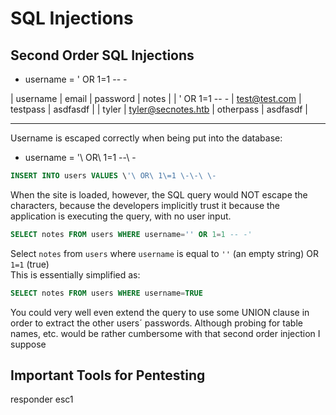 




# SQL Injections



## Second Order SQL Injections

* username = ' OR 1=1 -- -

|   username     |          email        |     password     |    notes    |
| ' OR 1=1 -- -  |     test@test.com     |     testpass     | asdfasdf    |
|    tyler       |  tyler@secnotes.htb   |     otherpass    | asdfasdf    |

 ---------------------------------------------------------------------
Username is escaped correctly when being put into the database:
* username = \'\ OR\ 1\=1 \-\-\ \-
```sql
INSERT INTO users VALUES \'\ OR\ 1\=1 \-\-\ \-
```
When the site is loaded, however, the SQL query would NOT escape the characters,
because the developers implicitly trust it because the application is executing 
the query, with no user input.

```sql
SELECT notes FROM users WHERE username='' OR 1=1 -- -'
```
Select `notes` from `users` where `username` is equal to `''` (an empty string) OR `1=1` (true)  
This is essentially simplified as:
```sql
SELECT notes FROM users WHERE username=TRUE
```


You could very well even extend the query to use some UNION clause in order to extract the other users´ passwords.
Although probing for table names, etc. would be rather cumbersome with that second order injection I suppose





## Important Tools for Pentesting
responder
esc1




